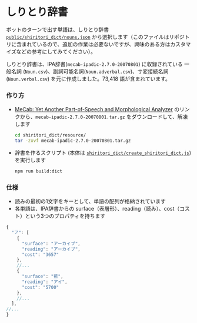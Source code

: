 # しりとり辞書
ボットのターンで出す単語は、しりとり辞書 [`public/shiritori_dict/nouns.json`](../public/shiritori_dict/nouns.json) から選択します（このファイルはリポジトリに含まれているので、追加の作業は必要ないですが、興味のある方はカスタマイズなどの参考にしてみてください）。

しりとり辞書は、IPA辞書(`mecab-ipadic-2.7.0-20070801`) に収録されている 一般名詞 (`Noun.csv`)、副詞可能名詞(`Noun.adverbal.csv`)、サ変接続名詞(`Noun.verbal.csv`) を元に作成しました。73,418 語が含まれています。

### 作り方
- [MeCab: Yet Another Part-of-Speech and Morphological Analyzer](https://taku910.github.io/mecab/#download) のリンクから、`mecab-ipadic-2.7.0-20070801.tar.gz` をダウンロードして、解凍します
    ```sh
    cd shiritori_dict/resource/
    tar -zxvf mecab-ipadic-2.7.0-20070801.tar.gz
    ```
- 辞書を作るスクリプト (本体は [`shiritori_dict/create_shiritori_dict.js`](../shiritori_dict/create_shiritori_dict.js)) を実行します
    ```sh
    npm run build:dict
    ```

### 仕様
- 読みの最初の1文字をキーとして、単語の配列が格納されています
- 各単語は、IPA辞書からの surface（表層形）、reading（読み）、cost（コスト）という3つのプロパティを持ちます
```js
{
  "ア": [
    {
      "surface": "アーカイブ",
      "reading": "アーカイブ",
      "cost": "3657"
    },
    //...
    {
      "surface": "藍",
      "reading": "アイ",
      "cost": "5700"
    },
    //...
  ],
//...
}
```
